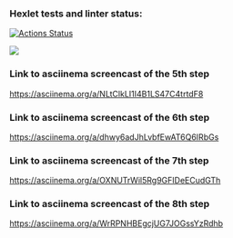 ### Hexlet tests and linter status:
[![Actions Status](https://github.com/lapaduga/php-project-45/actions/workflows/hexlet-check.yml/badge.svg)](https://github.com/lapaduga/php-project-45/actions)

<a href="https://codeclimate.com/github/lapaduga/php-project-45/maintainability">
	<img src="https://api.codeclimate.com/v1/badges/6af34f214d81f214622f/maintainability" />
</a>

### Link to asciinema screencast of the 5th step
https://asciinema.org/a/NLtClkLI1I4B1LS47C4trtdF8

### Link to asciinema screencast of the 6th step
https://asciinema.org/a/dhwy6adJhLvbfEwAT6Q6IRbGs

### Link to asciinema screencast of the 7th step
https://asciinema.org/a/OXNUTrWil5Rg9GFIDeECudGTh

### Link to asciinema screencast of the 8th step
https://asciinema.org/a/WrRPNHBEgcjUG7JOGssYzRdhb